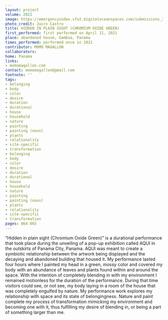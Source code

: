 ```yaml
---
layout: project
volume: 2021
image: https://emergencyindex.sfo2.digitaloceanspaces.com/submissions_2021/images/1664593999070_Hidden_in_plain_sight_BW_3_documentado_por_Jairo_Castro.jpg
photo_credit: Jairo Castro
title: HIDDEN IN PLAIN SIGHT (CHROMIUM OXIDE GREEN)
first_performed: first performed on April 11, 2021
place: abandoned house, Gamboa, Panama
times_performed: performed once in 2021
contributor: MOMO MAGALLON
collaborators:
home: Panama
links:
- momomagallon.com
contact: momomagallon@gmail.com
footnote: ''
tags:
- belonging
- body
- color
- desire
- duration
- durational
- house
- household
- nature
- painting
- painting (noun)
- plants
- relationality
- site-specific
- transformation
- belonging
- body
- color
- desire
- duration
- durational
- house
- household
- nature
- painting
- painting (noun)
- plants
- relationality
- site-specific
- transformation
pages: 864-865
---
```


“Hidden in plain sight (Chromium Oxide Green)” is a durational performance that took place during the unveiling of a pop-up exhibition called AQUI in the outskirts of Panama City, Panama. AQUI was meant to create a symbiotic relationship between the artwork being displayed and the decaying and abandoned building that housed it. My performance lasted four hours where I painted my head in a green, mossy color and covered my body with an abundance of leaves and plants found within and around the space. With the intention of completely blending in with my environment I remained motionless for the duration of the performance. During that time visitors could see, or not see, my body laying in a room of the house that was completely engulfed by nature. My performance work explores my relationship with space and its state of belongingness. Nature and paint complete my process of transformation mimicking my environment and becoming one with it, thus fulfilling my desire of blending in, or being a part of something larger than me. 